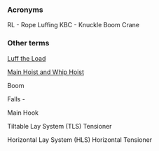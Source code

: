 
### Acronyms

RL - Rope Luffing
KBC - Knuckle Boom Crane


### Other terms

[Luff the Load](https://www.cranestodaymagazine.com/features/luff-the-load#:~:text=To%20luff%20means%20to%20move,angle%20to%20lift%20a%20load.)

[Main Hoist and Whip Hoist](?path=eng/offshore_installations/cranes.md#main-hoist-and-whip-hoist)   

Boom

Falls - 

Main Hook

Tiltable Lay System (TLS)
Tensioner

Horizontal Lay System (HLS)
Horizontal Tensioner

